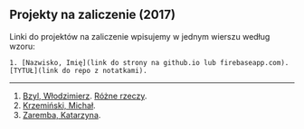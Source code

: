 ## Projekty na zaliczenie (2017)

Linki do projektów na zaliczenie wpisujemy w jednym wierszu według wzoru:

    1. [Nazwisko, Imię](link do strony na github.io lub firebaseapp.com). [TYTUŁ](link do repo z notatkami).

----

1. [Bzyl, Włodzimierz](https://github.com/h5c3j/project-template). [Różne rzeczy](https://bayesian.firebaseapp.com).
1. [Krzemiński, Michał](https://github.com/SYNIN/PSPI-2017).
1. [Zaremba, Katarzyna](https://github.com/funnypages/dobry-dzien).
